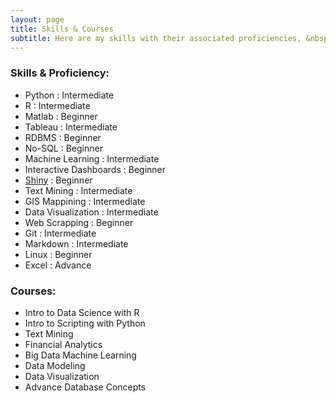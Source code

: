 ```yaml
---
layout: page
title: Skills & Courses
subtitle: Here are my skills with their associated proficiencies, &nbsp; and Data Science courses I've taken 
---
```


### Skills & Proficiency:
* Python : Intermediate
* R : Intermediate
* Matlab : Beginner
* Tableau : Intermediate
* RDBMS : Beginner
* No-SQL : Beginner
* Machine Learning : Intermediate 
* Interactive Dashboards : Beginner
* [Shiny] : Beginner
* Text Mining : Intermediate
* GIS Mappining : Intermediate
* Data Visualization : Intermediate
* Web Scrapping : Beginner
* Git : Intermediate
* Markdown : Intermediate
* Linux : Beginner
* Excel : Advance

### Courses:
* Intro to Data Science with R
* Intro to Scripting with Python
* Text Mining
* Financial Analytics
* Big Data Machine Learning 
* Data Modeling
* Data Visualization
* Advance Database Concepts

[Shiny]:https://glatsa.shinyapps.io/shinyapp/?_ga=2.165228223.1661269042.1590959023-1106921792.1590959023
